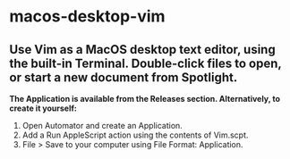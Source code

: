 # macos-desktop-vim
Use Vim as a MacOS desktop text editor, using the built-in Terminal. Double-click files to open, or start a new document from Spotlight.
---
**The Application is available from the Releases section. Alternatively, to create it yourself:**
1. Open Automator and create an Application.
2. Add a Run AppleScript action using the contents of Vim.scpt.
3. File > Save to your computer using File Format: Application.
